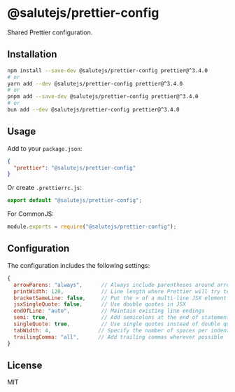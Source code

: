 # @salutejs/prettier-config

Shared Prettier configuration.

## Installation

```bash
npm install --save-dev @salutejs/prettier-config prettier@^3.4.0
# or
yarn add --dev @salutejs/prettier-config prettier@^3.4.0
# or
pnpm add --save-dev @salutejs/prettier-config prettier@^3.4.0
# or
bun add --dev @salutejs/prettier-config prettier@^3.4.0
```

## Usage

Add to your `package.json`:

```json
{
  "prettier": "@salutejs/prettier-config"
}
```

Or create `.prettierrc.js`:

```js
export default "@salutejs/prettier-config";
```

For CommonJS:

```js
module.exports = require("@salutejs/prettier-config");
```

## Configuration

The configuration includes the following settings:

```js
{
  arrowParens: "always",      // Always include parentheses around arrow function parameters
  printWidth: 120,            // Line length where Prettier will try to wrap
  bracketSameLine: false,     // Put the > of a multi-line JSX element at the end of the last line
  jsxSingleQuote: false,      // Use double quotes in JSX
  endOfLine: "auto",          // Maintain existing line endings
  semi: true,                 // Add semicolons at the end of statements
  singleQuote: true,          // Use single quotes instead of double quotes
  tabWidth: 4,               // Specify the number of spaces per indentation level
  trailingComma: "all",      // Add trailing commas wherever possible
}
```

## License

MIT
